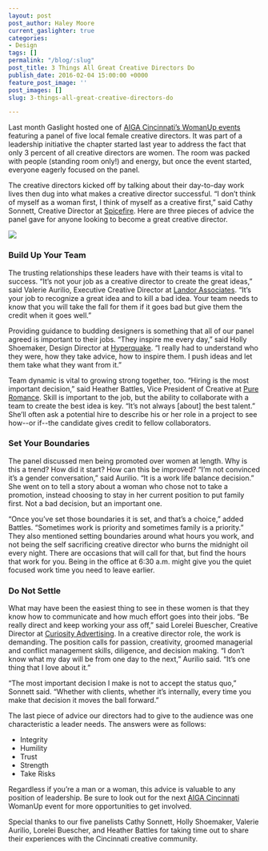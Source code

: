 ```yaml
---
layout: post
post_author: Haley Moore
current_gaslighter: true
categories:
- Design
tags: []
permalink: "/blog/:slug"
post_title: 3 Things All Great Creative Directors Do
publish_date: 2016-02-04 15:00:00 +0000
feature_post_image: ''
post_images: []
slug: 3-things-all-great-creative-directors-do

---
```

Last month Gaslight hosted one of [AIGA Cincinnati’s WomanUp events](http://cincinnati.aiga.org/womanup/) featuring a panel of five local female creative directors. It was part of a leadership initiative the chapter started last year to address the fact that only 3 percent of all creative directors are women. The room was packed with people (standing room only!) and energy, but once the event started, everyone eagerly focused on the panel. 

The creative directors kicked off by talking about their day-to-day work lives then dug into what makes a creative director successful. “I don’t think of myself as a woman first, I think of myself as a creative first,” said Cathy Sonnett, Creative Director at [Spicefire](http://www.gospicefire.com/). Here are three pieces of advice the panel gave for anyone looking to become a great creative director. 

![](https://gaslight-blog.s3.amazonaws.com/3-things-all-great-creative-directors-do/WomanUp_Blog_Post.png)

### Build Up Your Team
The trusting relationships these leaders have with their teams is vital to success. “It’s not your job as a creative director to create the great ideas,” said Valerie Aurilio, Executive Creative Director at [Landor Associates](http://landor.com/). “It’s your job to recognize a great idea and to kill a bad idea. Your team needs to know that you will take the fall for them if it goes bad but give them the credit when it goes well.”

Providing guidance to budding designers is something that all of our panel agreed is important to their jobs. “They inspire me every day,” said Holly Shoemaker, Design Director at [Hyperquake](http://www.hyperquake.com/). “I really had to understand who they were, how they take advice, how to inspire them. I push ideas and let them take what they want from it.” 

Team dynamic is vital to growing strong together, too. “Hiring is the most important decision,” said Heather Battles, Vice President of Creative at [Pure Romance](https://www.pureromance.com/). Skill is important to the job, but the ability to collaborate with a team to create the best idea is key. “It’s not always [about] the best talent.” She’ll often ask a potential hire to describe his or her role in a project to see how--or if--the candidate gives credit to fellow collaborators.  

### Set Your Boundaries
The panel discussed men being promoted over women at length. Why is this a trend? How did it start? How can this be improved? “I’m not convinced it’s a gender conversation,” said Aurilio. “It is a work life balance decision.” She went on to tell a story about a woman who chose not to take a promotion, instead choosing to stay in her current position to put family first. Not a bad decision, but an important one. 

“Once you’ve set those boundaries it is set, and that’s a choice,” added Battles. “Sometimes work is priority and sometimes family is a priority.” They also mentioned setting boundaries around what hours you work, and not being the self sacrificing creative director who burns the midnight oil every night. There are occasions that will call for that, but find the hours that work for you. Being in the office at 6:30 a.m. might give you the quiet focused work time you need to leave earlier. 

### Do Not Settle
What may have been the easiest thing to see in these women is that they know how to communicate and how much effort goes into their jobs. “Be really direct and keep working your ass off,” said Lorelei Buescher, Creative Director at [Curiosity Advertising](http://curiosity360.com/). In a creative director role, the work is demanding. The position calls for passion, creativity, groomed managerial and conflict management skills, diligence, and decision making. “I don’t know what my day will be from one day to the next,” Aurilio said. “It’s one thing that I love about it.” 

“The most important decision I make is not to accept the status quo,” Sonnett said. “Whether with clients, whether it’s internally, every time you make that decision it moves the ball forward.”

The last piece of advice our directors had to give to the audience was one characteristic a leader needs. The answers were as follows:

* Integrity
* Humility
* Trust
* Strength
* Take Risks

Regardless if you’re a man or a woman, this advice is valuable to any position of leadership. Be sure to look out for the next [AIGA Cincinnati](http://cincinnati.aiga.org/) WomanUp event for more opportunities to get involved.

Special thanks to our five panelists Cathy Sonnett, Holly Shoemaker, Valerie Aurilio, Lorelei Buescher, and Heather Battles for taking time out to share their experiences with the Cincinnati creative community.
